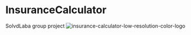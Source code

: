 # InsuranceCalculator
SolvdLaba group project
![insurance-calculator-low-resolution-color-logo](https://user-images.githubusercontent.com/48656131/217536227-566e005e-4b9e-4d66-9177-da9b6fb5fa45.png)
